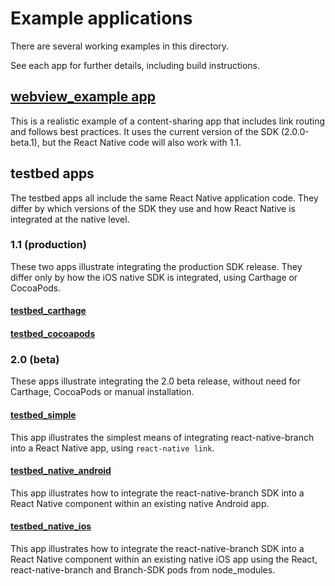 # Example applications

There are several working examples in this directory.

See each app for further details, including build instructions.

## [webview_example app](./webview_example)

This is a realistic example of a content-sharing app that includes link routing and follows best practices.
It uses the current version of the SDK (2.0.0-beta.1), but the React Native code will also work with 1.1.

## testbed apps

The testbed apps all include the same React Native application code. They differ by which versions of the SDK
they use and how React Native is integrated at the native level.

### 1.1 (production)

These two apps illustrate integrating the production
SDK release. They differ only by how the iOS native SDK
is integrated, using Carthage or CocoaPods.

#### [testbed_carthage](./testbed_carthage)

#### [testbed_cocoapods](./testbed_cocoapods)

### 2.0 (beta)

These apps illustrate integrating the 2.0 beta release,
without need for Carthage, CocoaPods or manual installation.

#### [testbed_simple](./testbed_simple)

This app illustrates the simplest means of integrating react-native-branch into a React Native app, using `react-native link`.

#### [testbed_native_android](./testbed_native_android)

This app illustrates how to integrate the react-native-branch SDK into a React Native component within an existing native Android app.

#### [testbed_native_ios](./testbed_native_ios)

This app illustrates how to integrate the react-native-branch SDK into a React Native component within an existing native iOS app using the React, react-native-branch and Branch-SDK pods from node_modules.
